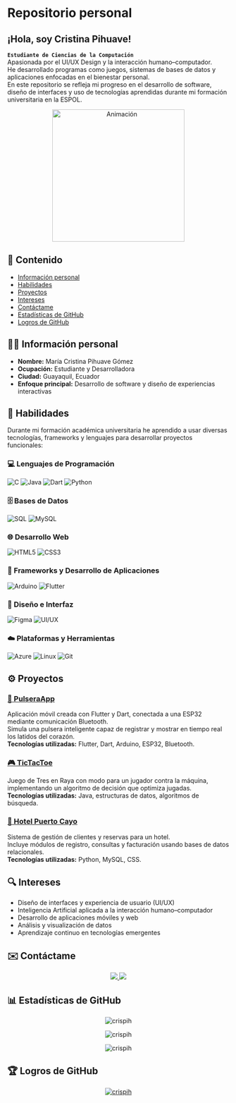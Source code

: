 # Repositorio personal

## ¡Hola, soy Cristina Pihuave!
**`Estudiante de Ciencias de la Computación`**  
Apasionada por el UI/UX Design y la interacción humano–computador.  
He desarrollado programas como juegos, sistemas de bases de datos y aplicaciones enfocadas en el bienestar personal.  
En este repositorio se refleja mi progreso en el desarrollo de software, diseño de interfaces y uso de tecnologías aprendidas durante mi formación universitaria en la ESPOL.

<p align="center">
  <img src="https://i.pinimg.com/originals/4d/e0/19/4de019b6c1fc6d68615e455dfc9ab951.gif" alt="Animación" width="300"/>
</p>

## 📌 Contenido
- [Información personal](#informacion-personal)
- [Habilidades](#habilidades)
- [Proyectos](#proyectos)
- [Intereses](#intereses)
- [Contáctame](#contactame)
- [Estadísticas de GitHub](#estadisticas-de-github)
- [Logros de GitHub](#logros-de-github)

<h2 id="informacion-personal">👩‍💻 Información personal</h2>

- **Nombre:** María Cristina Pihuave Gómez  
- **Ocupación:** Estudiante y Desarrolladora  
- **Ciudad:** Guayaquil, Ecuador  
- **Enfoque principal:** Desarrollo de software y diseño de experiencias interactivas

<h2 id="habilidades">🧰 Habilidades</h2>

Durante mi formación académica universitaria he aprendido a usar diversas tecnologías, frameworks y lenguajes para desarrollar proyectos funcionales:

### 💻 Lenguajes de Programación
![C](https://img.shields.io/badge/C-00599C?style=for-the-badge&logo=c&logoColor=white)
![Java](https://img.shields.io/badge/Java-ED8B00?style=for-the-badge&logo=openjdk&logoColor=white)
![Dart](https://img.shields.io/badge/Dart-0175C2?style=for-the-badge&logo=dart&logoColor=white)
![Python](https://img.shields.io/badge/Python-3776AB?style=for-the-badge&logo=python&logoColor=white)

### 🗄️ Bases de Datos
![SQL](https://img.shields.io/badge/SQL-336791?style=for-the-badge&logo=postgresql&logoColor=white)
![MySQL](https://img.shields.io/badge/MySQL-005C84?style=for-the-badge&logo=mysql&logoColor=white)

### 🌐 Desarrollo Web
![HTML5](https://img.shields.io/badge/HTML5-E34F26?style=for-the-badge&logo=html5&logoColor=white)
![CSS3](https://img.shields.io/badge/CSS3-1572B6?style=for-the-badge&logo=css3&logoColor=white)

### 📱 Frameworks y Desarrollo de Aplicaciones
![Arduino](https://img.shields.io/badge/Arduino-00979D?style=for-the-badge&logo=arduino&logoColor=white)
![Flutter](https://img.shields.io/badge/Flutter-02569B?style=for-the-badge&logo=flutter&logoColor=white)

### 🎨 Diseño e Interfaz
![Figma](https://img.shields.io/badge/Figma-F24E1E?style=for-the-badge&logo=figma&logoColor=white)
![UI/UX](https://img.shields.io/badge/UI%2FUX-Design-ff69b4?style=for-the-badge&logo=adobe&logoColor=white)

### ☁️ Plataformas y Herramientas
![Azure](https://img.shields.io/badge/Azure-0078D4?style=for-the-badge&logo=microsoftazure&logoColor=white)
![Linux](https://img.shields.io/badge/Linux-FCC624?style=for-the-badge&logo=linux&logoColor=black)
![Git](https://img.shields.io/badge/GIT-E44C30?style=for-the-badge&logo=git&logoColor=white)

<h2 id="proyectos">⚙️ Proyectos</h2>

### [📱 PulseraApp](https://github.com/CrisPih/PulseraApp)
Aplicación móvil creada con Flutter y Dart, conectada a una ESP32 mediante comunicación Bluetooth.  
Simula una pulsera inteligente capaz de registrar y mostrar en tiempo real los latidos del corazón.  
**Tecnologías utilizadas:** Flutter, Dart, Arduino, ESP32, Bluetooth.

### [🎮 TicTacToe](https://github.com/Sebhvarg/TicTacToe)
Juego de Tres en Raya con modo para un jugador contra la máquina, implementando un algoritmo de decisión que optimiza jugadas.  
**Tecnologías utilizadas:** Java, estructuras de datos, algoritmos de búsqueda.

### [🏨 Hotel Puerto Cayo](https://github.com/gasaesco/HotelPuertoCayo)
Sistema de gestión de clientes y reservas para un hotel.  
Incluye módulos de registro, consultas y facturación usando bases de datos relacionales.  
**Tecnologías utilizadas:** Python, MySQL, CSS.

<h2 id="intereses">🔍 Intereses</h2>

- Diseño de interfaces y experiencia de usuario (UI/UX)  
- Inteligencia Artificial aplicada a la interacción humano–computador  
- Desarrollo de aplicaciones móviles y web  
- Análisis y visualización de datos  
- Aprendizaje continuo en tecnologías emergentes  

<h2 id="contactame">✉️ Contáctame</h2>

<p align="center">
  <a href="https://www.linkedin.com/in/cristina-pihuave-0ab060278" target="_blank">
    <img src="https://img.shields.io/badge/LinkedIn-0A66C2?style=for-the-badge&logo=linkedin&logoColor=white" />
  </a>
  <a href="mailto:cristinapihuave810@gmail.com">
    <img src="https://img.shields.io/badge/Gmail-D14836?style=for-the-badge&logo=gmail&logoColor=white" />
  </a>
</p>

<h2 id="estadisticas-de-github">📊 Estadísticas de GitHub</h2>

<p align="center">  
  <img src="https://github-readme-stats.vercel.app/api?username=crispih&show_icons=true&theme=radical" alt="crispih" />  
</p>  

<p align="center">  
  <img src="https://github-readme-streak-stats.herokuapp.com/?user=crispih&theme=radical" alt="crispih" />  
</p>  

<p align="center">  
  <img src="https://github-readme-stats.vercel.app/api/top-langs?username=crispih&show_icons=true&locale=en&layout=compact&theme=radical" alt="crispih" />  
</p>

<h2 id="logros-de-github">🏆 Logros de GitHub</h2>

<p align="center">  
  <a href="https://github.com/ryo-ma/github-profile-trophy">  
    <img src="https://github-profile-trophy.vercel.app/?username=crispih&theme=onedark" alt="crispih" />  
  </a>  
</p>
